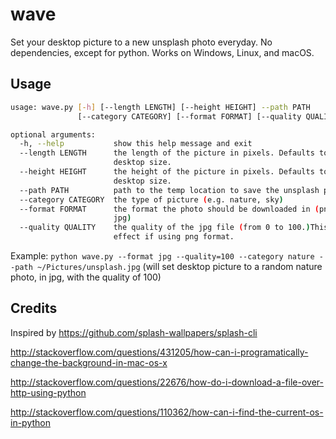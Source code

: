 # wave
Set your desktop picture to a new unsplash photo everyday. No dependencies, except for python. Works on Windows, Linux, and macOS.

## Usage

```bash
usage: wave.py [-h] [--length LENGTH] [--height HEIGHT] --path PATH
               [--category CATEGORY] [--format FORMAT] [--quality QUALITY]

optional arguments:
  -h, --help           show this help message and exit
  --length LENGTH      the length of the picture in pixels. Defaults to
                       desktop size.
  --height HEIGHT      the height of the picture in pixels. Defaults to
                       desktop size.
  --path PATH          path to the temp location to save the unsplash photo
  --category CATEGORY  the type of picture (e.g. nature, sky)
  --format FORMAT      the format the photo should be downloaded in (png or
                       jpg)
  --quality QUALITY    the quality of the jpg file (from 0 to 100.)This has no
                       effect if using png format.
```

Example: `python wave.py --format jpg --quality=100 --category nature --path ~/Pictures/unsplash.jpg` (will set desktop picture to a random nature photo, in jpg, with the quality of 100)


## Credits
Inspired by https://github.com/splash-wallpapers/splash-cli

http://stackoverflow.com/questions/431205/how-can-i-programatically-change-the-background-in-mac-os-x

http://stackoverflow.com/questions/22676/how-do-i-download-a-file-over-http-using-python

http://stackoverflow.com/questions/110362/how-can-i-find-the-current-os-in-python
